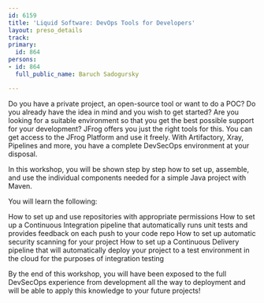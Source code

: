 ```yaml
---
id: 6159
title: 'Liquid Software: DevOps Tools for Developers'
layout: preso_details
track:
primary:
  id: 864
persons:
- id: 864
  full_public_name: Baruch Sadogursky

---
```

Do you have a private project, an open-source tool or want to do a POC? Do you already have the idea in mind and you wish to get started? Are you looking for a suitable environment so that you get the best possible support for your development?
JFrog offers you just the right tools for this. You can get access to the JFrog Platform and use it freely. With Artifactory, Xray, Pipelines and more, you have a complete DevSecOps environment at your disposal.

In this workshop, you will be shown step by step how to set up, assemble, and use the individual components needed for a simple Java project with Maven.

You will learn the following:

How to set up and use repositories with appropriate permissions
How to set up a Continuous Integration pipeline that automatically runs unit tests and provides feedback on each push to your code repo
How to set up automatic security scanning for your project
How to set up a Continuous Delivery pipeline that will automatically deploy your project to a test environment in the cloud for the purposes of integration testing

By the end of this workshop, you will have been exposed to the full DevSecOps experience from development all the way to deployment and will be able to apply this knowledge to your future projects!